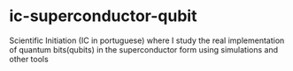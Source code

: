 # ic-superconductor-qubit
Scientific Initiation (IC in portuguese) where I study the real implementation of quantum bits(qubits) in the superconductor form using simulations and other tools
